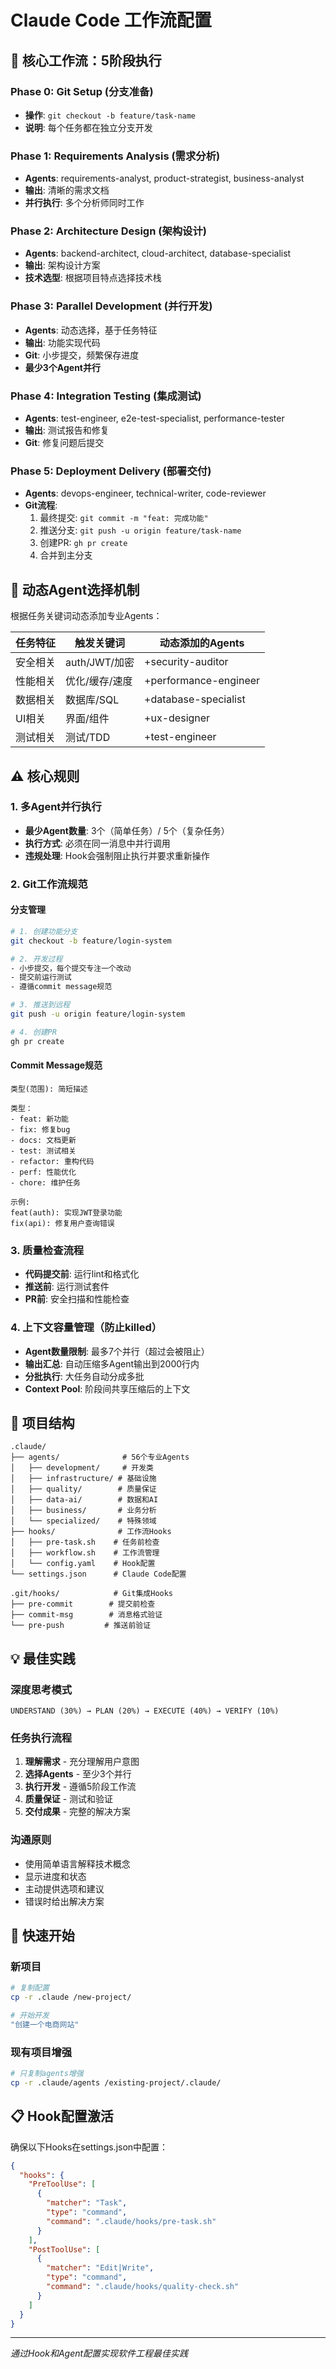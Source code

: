 # Claude Code 工作流配置

## 🎯 核心工作流：5阶段执行

### Phase 0: Git Setup (分支准备)
- **操作**: `git checkout -b feature/task-name`
- **说明**: 每个任务都在独立分支开发

### Phase 1: Requirements Analysis (需求分析)
- **Agents**: requirements-analyst, product-strategist, business-analyst
- **输出**: 清晰的需求文档
- **并行执行**: 多个分析师同时工作

### Phase 2: Architecture Design (架构设计)
- **Agents**: backend-architect, cloud-architect, database-specialist
- **输出**: 架构设计方案
- **技术选型**: 根据项目特点选择技术栈

### Phase 3: Parallel Development (并行开发)
- **Agents**: 动态选择，基于任务特征
- **输出**: 功能实现代码
- **Git**: 小步提交，频繁保存进度
- **最少3个Agent并行**

### Phase 4: Integration Testing (集成测试)
- **Agents**: test-engineer, e2e-test-specialist, performance-tester
- **输出**: 测试报告和修复
- **Git**: 修复问题后提交

### Phase 5: Deployment Delivery (部署交付)
- **Agents**: devops-engineer, technical-writer, code-reviewer
- **Git流程**:
  1. 最终提交: `git commit -m "feat: 完成功能"`
  2. 推送分支: `git push -u origin feature/task-name`
  3. 创建PR: `gh pr create`
  4. 合并到主分支

## 🔄 动态Agent选择机制

根据任务关键词动态添加专业Agents：

| 任务特征 | 触发关键词 | 动态添加的Agents |
|---------|-----------|-----------------|
| 安全相关 | auth/JWT/加密 | +security-auditor |
| 性能相关 | 优化/缓存/速度 | +performance-engineer |
| 数据相关 | 数据库/SQL | +database-specialist |
| UI相关 | 界面/组件 | +ux-designer |
| 测试相关 | 测试/TDD | +test-engineer |

## ⚠️ 核心规则

### 1. 多Agent并行执行
- **最少Agent数量**: 3个（简单任务）/ 5个（复杂任务）
- **执行方式**: 必须在同一消息中并行调用
- **违规处理**: Hook会强制阻止执行并要求重新操作

### 2. Git工作流规范

#### 分支管理
```bash
# 1. 创建功能分支
git checkout -b feature/login-system

# 2. 开发过程
- 小步提交，每个提交专注一个改动
- 提交前运行测试
- 遵循commit message规范

# 3. 推送到远程
git push -u origin feature/login-system

# 4. 创建PR
gh pr create
```

#### Commit Message规范
```
类型(范围): 简短描述

类型：
- feat: 新功能
- fix: 修复bug
- docs: 文档更新
- test: 测试相关
- refactor: 重构代码
- perf: 性能优化
- chore: 维护任务

示例:
feat(auth): 实现JWT登录功能
fix(api): 修复用户查询错误
```

### 3. 质量检查流程
- **代码提交前**: 运行lint和格式化
- **推送前**: 运行测试套件
- **PR前**: 安全扫描和性能检查

### 4. 上下文容量管理（防止killed）
- **Agent数量限制**: 最多7个并行（超过会被阻止）
- **输出汇总**: 自动压缩多Agent输出到2000行内
- **分批执行**: 大任务自动分成多批
- **Context Pool**: 阶段间共享压缩后的上下文

## 📁 项目结构

```
.claude/
├── agents/              # 56个专业Agents
│   ├── development/     # 开发类
│   ├── infrastructure/ # 基础设施
│   ├── quality/        # 质量保证
│   ├── data-ai/        # 数据和AI
│   ├── business/       # 业务分析
│   └── specialized/    # 特殊领域
├── hooks/              # 工作流Hooks
│   ├── pre-task.sh    # 任务前检查
│   ├── workflow.sh    # 工作流管理
│   └── config.yaml    # Hook配置
└── settings.json      # Claude Code配置

.git/hooks/            # Git集成Hooks
├── pre-commit        # 提交前检查
├── commit-msg        # 消息格式验证
└── pre-push         # 推送前验证
```

## 💡 最佳实践

### 深度思考模式
```
UNDERSTAND (30%) → PLAN (20%) → EXECUTE (40%) → VERIFY (10%)
```

### 任务执行流程
1. **理解需求** - 充分理解用户意图
2. **选择Agents** - 至少3个并行
3. **执行开发** - 遵循5阶段工作流
4. **质量保证** - 测试和验证
5. **交付成果** - 完整的解决方案

### 沟通原则
- 使用简单语言解释技术概念
- 显示进度和状态
- 主动提供选项和建议
- 错误时给出解决方案

## 🚀 快速开始

### 新项目
```bash
# 复制配置
cp -r .claude /new-project/

# 开始开发
"创建一个电商网站"
```

### 现有项目增强
```bash
# 只复制agents增强
cp -r .claude/agents /existing-project/.claude/
```

## 📋 Hook配置激活

确保以下Hooks在settings.json中配置：

```json
{
  "hooks": {
    "PreToolUse": [
      {
        "matcher": "Task",
        "type": "command",
        "command": ".claude/hooks/pre-task.sh"
      }
    ],
    "PostToolUse": [
      {
        "matcher": "Edit|Write",
        "type": "command",
        "command": ".claude/hooks/quality-check.sh"
      }
    ]
  }
}
```

---
*通过Hook和Agent配置实现软件工程最佳实践*